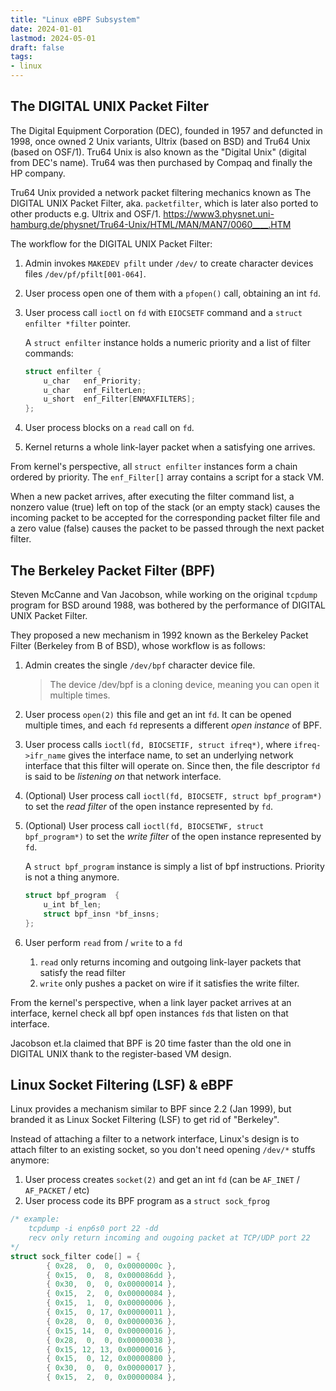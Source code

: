 ```yaml
---
title: "Linux eBPF Subsystem"
date: 2024-01-01
lastmod: 2024-05-01
draft: false
tags:
- linux
---
```


## The DIGITAL UNIX Packet Filter

The Digital Equipment Corporation (DEC), founded in 1957 and defuncted in 1998, once owned 2 Unix variants, Ultrix (based on BSD) and Tru64 Unix (based on OSF/1).
Tru64 Unix is also known as the "Digital Unix" (digital from DEC's name). Tru64 was then purchased by Compaq and finally the HP company.

Tru64 Unix provided a network packet filtering mechanics known as The DIGITAL UNIX Packet Filter, aka. `packetfilter`, which is later also ported to other products e.g. Ultrix and OSF/1. https://www3.physnet.uni-hamburg.de/physnet/Tru64-Unix/HTML/MAN/MAN7/0060____.HTM

The workflow for the DIGITAL UNIX Packet Filter:
1. Admin invokes `MAKEDEV pfilt` under `/dev/` to create character devices files `/dev/pf/pfilt[001-064]`.
2. User process open one of them with a `pfopen()` call, obtaining an int `fd`.
3. User process call `ioctl` on `fd` with `EIOCSETF` command and a `struct enfilter *filter` pointer.

    A `struct enfilter` instance holds a numeric priority and a list of filter commands:

    ```c
    struct enfilter {
        u_char   enf_Priority;
        u_char   enf_FilterLen;
        u_short  enf_Filter[ENMAXFILTERS];
    };
    ```

4. User process blocks on a `read` call on `fd`.
5. Kernel returns a whole link-layer packet when a satisfying one arrives.

From kernel's perspective, all `struct enfilter` instances form a chain ordered by priority. The `enf_Filter[]` array contains a script for a stack VM.

When a new packet arrives, after executing the filter command list, a nonzero value (true) left on top of the stack (or an empty stack) causes the incoming packet to be accepted for the corresponding packet filter file and a zero value (false) causes the packet to be passed through the next packet filter.

## The Berkeley Packet Filter (BPF)

Steven McCanne and Van Jacobson, while working on the original `tcpdump` program for BSD around 1988, was bothered by the performance of DIGITAL UNIX Packet Filter.

They proposed a new mechanism in 1992 known as the Berkeley Packet Filter (Berkeley from B of BSD), whose workflow is as follows:

1. Admin creates the single `/dev/bpf` character device file.

    > The device /dev/bpf is a cloning device, meaning you can open it multiple times.

2. User process `open(2)` this file and get an int `fd`. It can be opened multiple times, and each `fd` represents a different *open instance* of BPF.
3. User process calls `ioctl(fd, BIOCSETIF, struct ifreq*)`, where `ifreq->ifr_name` gives the interface name, to set an underlying network interface that this filter will operate on. Since then, the file descriptor `fd` is said to be *listening on* that network interface.
4. (Optional) User process call `ioctl(fd, BIOCSETF, struct bpf_program*)` to set the *read filter* of the open instance represented by `fd`.
5. (Optional) User process call `ioctl(fd, BIOCSETWF, struct bpf_program*)` to set the *write filter* of the open instance represented by `fd`.
   
   A `struct bpf_program` instance is simply a list of bpf instructions. Priority is not a thing anymore.

    ```c
    struct bpf_program	{
        u_int bf_len;
        struct bpf_insn *bf_insns;  
    };
    ```

6. User perform `read` from / `write` to a `fd`
   1. `read` only returns incoming and outgoing link-layer packets that satisfy the read filter
   2. `write` only pushes a packet on wire if it satisfies the write filter.

From the kernel's perspective, when a link layer packet arrives at an interface, kernel check all bpf open instances `fd`s that listen on that interface.

Jacobson et.la claimed that BPF is 20 time faster than the old one in DIGITAL UNIX thank to the register-based VM design.

## Linux Socket Filtering (LSF) & eBPF

Linux provides a mechanism similar to BPF since 2.2 (Jan 1999), but branded it as Linux Socket Filtering (LSF) to get rid of "Berkeley".

Instead of attaching a filter to a network interface, Linux's design is to attach filter to an existing socket, so you don't need opening `/dev/*` stuffs anymore:

1. User process creates `socket(2)` and get an int `fd` (can be `AF_INET` / `AF_PACKET` / etc)
2. User process code its BPF program as a `struct sock_fprog`

```c
/* example: 
    tcpdump -i enp6s0 port 22 -dd 
    recv only return incoming and ougoing packet at TCP/UDP port 22
*/
struct sock_filter code[] = {
        { 0x28,  0,  0, 0x0000000c },
        { 0x15,  0,  8, 0x000086dd },
        { 0x30,  0,  0, 0x00000014 },
        { 0x15,  2,  0, 0x00000084 },
        { 0x15,  1,  0, 0x00000006 },
        { 0x15,  0, 17, 0x00000011 },
        { 0x28,  0,  0, 0x00000036 },
        { 0x15, 14,  0, 0x00000016 },
        { 0x28,  0,  0, 0x00000038 },
        { 0x15, 12, 13, 0x00000016 },
        { 0x15,  0, 12, 0x00000800 },
        { 0x30,  0,  0, 0x00000017 },
        { 0x15,  2,  0, 0x00000084 },
